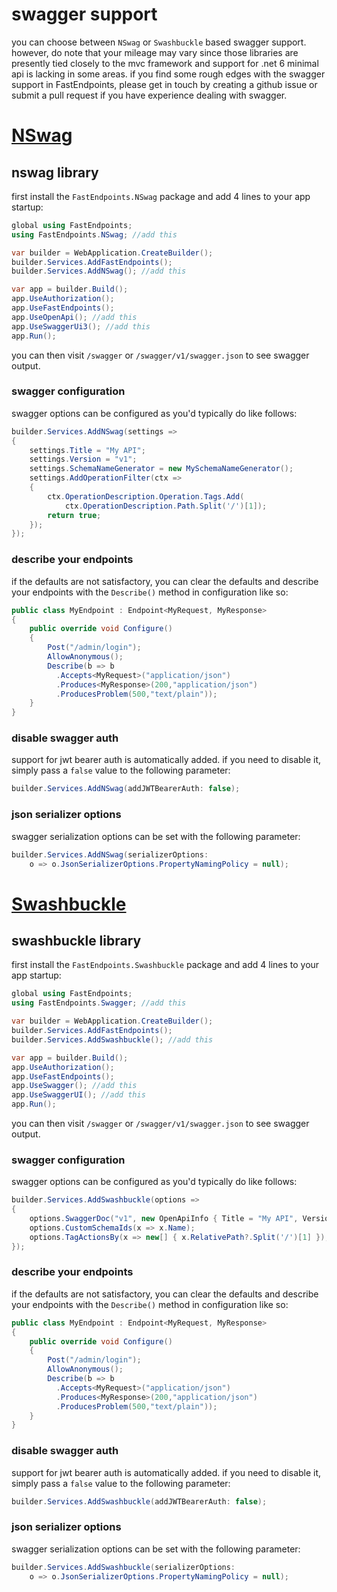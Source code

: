# swagger support

you can choose between `NSwag` or `Swashbuckle` based swagger support. however, do note that your mileage may vary since those libraries are presently tied closely to the mvc framework and support for .net 6 minimal api is lacking in some areas. if you find some rough edges with the swagger support in FastEndpoints, please get in touch by creating a github issue or submit a pull request if you have experience dealing with swagger.

# [NSwag](#tab/nswag)

## nswag library

first install the `FastEndpoints.NSwag` package and add 4 lines to your app startup:

```csharp
global using FastEndpoints;
using FastEndpoints.NSwag; //add this

var builder = WebApplication.CreateBuilder();
builder.Services.AddFastEndpoints();
builder.Services.AddNSwag(); //add this

var app = builder.Build();
app.UseAuthorization();
app.UseFastEndpoints();
app.UseOpenApi(); //add this
app.UseSwaggerUi3(); //add this
app.Run();
```

you can then visit `/swagger` or `/swagger/v1/swagger.json` to see swagger output.

### swagger configuration
swagger options can be configured as you'd typically do like follows:
```csharp
builder.Services.AddNSwag(settings =>
{
    settings.Title = "My API";
    settings.Version = "v1";
    settings.SchemaNameGenerator = new MySchemaNameGenerator();
    settings.AddOperationFilter(ctx =>
    {
        ctx.OperationDescription.Operation.Tags.Add(
            ctx.OperationDescription.Path.Split('/')[1]);
        return true;
    });
});
```

### describe your endpoints
if the defaults are not satisfactory, you can clear the defaults and describe your endpoints with the `Describe()` method in configuration like so:
```csharp
public class MyEndpoint : Endpoint<MyRequest, MyResponse>
{
    public override void Configure()
    {
        Post("/admin/login");
        AllowAnonymous();
        Describe(b => b
          .Accepts<MyRequest>("application/json")
          .Produces<MyResponse>(200,"application/json")
          .ProducesProblem(500,"text/plain"));
    }
}
```

### disable swagger auth
support for jwt bearer auth is automatically added. if you need to disable it, simply pass a `false` value to the following parameter:
```csharp
builder.Services.AddNSwag(addJWTBearerAuth: false);
```

### json serializer options
swagger serialization options can be set with the following parameter:
```csharp
builder.Services.AddNSwag(serializerOptions:
    o => o.JsonSerializerOptions.PropertyNamingPolicy = null);
```

# [Swashbuckle](#tab/swashbuckle)

## swashbuckle library

first install the `FastEndpoints.Swashbuckle` package and add 4 lines to your app startup:

```csharp
global using FastEndpoints;
using FastEndpoints.Swagger; //add this

var builder = WebApplication.CreateBuilder();
builder.Services.AddFastEndpoints();
builder.Services.AddSwashbuckle(); //add this

var app = builder.Build();
app.UseAuthorization();
app.UseFastEndpoints();
app.UseSwagger(); //add this
app.UseSwaggerUI(); //add this
app.Run();
```

you can then visit `/swagger` or `/swagger/v1/swagger.json` to see swagger output.

### swagger configuration
swagger options can be configured as you'd typically do like follows:
```csharp
builder.Services.AddSwashbuckle(options =>
{
    options.SwaggerDoc("v1", new OpenApiInfo { Title = "My API", Version = "v1" });
    options.CustomSchemaIds(x => x.Name);
    options.TagActionsBy(x => new[] { x.RelativePath?.Split('/')[1] });
});
```

### describe your endpoints
if the defaults are not satisfactory, you can clear the defaults and describe your endpoints with the `Describe()` method in configuration like so:
```csharp
public class MyEndpoint : Endpoint<MyRequest, MyResponse>
{
    public override void Configure()
    {
        Post("/admin/login");
        AllowAnonymous();
        Describe(b => b
          .Accepts<MyRequest>("application/json")
          .Produces<MyResponse>(200,"application/json")
          .ProducesProblem(500,"text/plain"));
    }
}
```

### disable swagger auth
support for jwt bearer auth is automatically added. if you need to disable it, simply pass a `false` value to the following parameter:
```csharp
builder.Services.AddSwashbuckle(addJWTBearerAuth: false);
```

### json serializer options
swagger serialization options can be set with the following parameter:
```csharp
builder.Services.AddSwashbuckle(serializerOptions:
    o => o.JsonSerializerOptions.PropertyNamingPolicy = null);
```